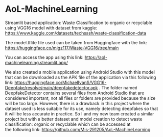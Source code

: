 # AoL-MachineLearning
Streamlit based application: Waste Classification to organic or recyclable using VGG16 model with dataset from kaggle: https://www.kaggle.com/datasets/techsash/waste-classification-data

The model.tflite file used can be taken from Huggingface with the link: https://huggingface.co/migz117/Waste-VGG16/tree/main

You can access the app using this link: https://aol-machinelearning.streamlit.app/

We also created a mobile application using Android Studio with this model that can be downloaded as the APK file of the application via this following link: https://huggingface.co/MichaelIvanS/VGG16-Deepfake/resolve/main/deepfakedetector.apk . The folder named DeepfakeDetector contains several files from Android Studio that are considered important, not all files or folders are provided because the size will be too large. However, there is a drawback in this project where the dataset used is less suitable for its use, namely detecting deepfakes so that it will be less accurate in practice. So I and my new team created a similar project but with a better dataset and model creation to detect waste classification: organic or recyclable which can be accessed at the following link: https://github.com/Mis-291205/AoL-MachineLearning
